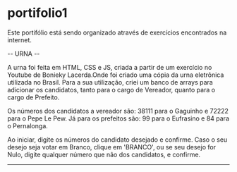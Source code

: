 # portifolio1

  Este portifólio está sendo organizado através de exercícios encontrados na internet.

 -- URNA --
 
  A urna foi feita em HTML, CSS e JS, criada a partir de um exercício no Youtube de Bonieky Lacerda.Onde foi criado uma cópia da urna eletrônica utilizada no Brasil.
  Para a sua utilização, criei um banco de arrays para adicionar os candidatos, tanto para o cargo de Vereador, quanto para o cargo de Prefeito.
  
  Os números dos candidatos a vereador são: 38111 para o Gaguinho e 72222 para o Pepe Le Pew. Já para os prefeitos são: 99 para o Eufrasino e 84 para o Pernalonga.
  
  Ao iniciar, digite os números do candidato desejado e confirme. Caso o seu desejo seja votar em Branco, clique em 'BRANCO', ou se seu desejo for Nulo, digite qualquer número que não dos candidatos, e confirme.
  
  --  --
  
